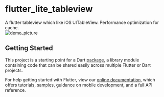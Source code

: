 # flutter_lite_tableview

A flutter tableview which like iOS UITableView. Performance optimization for cache.
<br/><img src="https://github.com/flainsky/flutter_tableview/blob/master/shot1.jpeg" alt="demo_picture" style="max-width:100%;"/><br/>

## Getting Started

This project is a starting point for a Dart
[package](https://flutter.dev/developing-packages/),
a library module containing code that can be shared easily across
multiple Flutter or Dart projects.

For help getting started with Flutter, view our 
[online documentation](https://flutter.dev/docs), which offers tutorials, 
samples, guidance on mobile development, and a full API reference.
